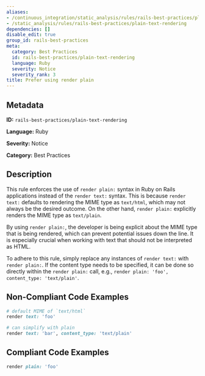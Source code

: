 ```yaml
---
aliases:
- /continuous_integration/static_analysis/rules/rails-best-practices/plain-text-rendering
- /static_analysis/rules/rails-best-practices/plain-text-rendering
dependencies: []
disable_edit: true
group_id: rails-best-practices
meta:
  category: Best Practices
  id: rails-best-practices/plain-text-rendering
  language: Ruby
  severity: Notice
  severity_rank: 3
title: Prefer using render plain
---
```

<!--  SOURCED FROM https://github.com/DataDog/datadog-static-analyzer-rule-docs -->


## Metadata
**ID:** `rails-best-practices/plain-text-rendering`

**Language:** Ruby

**Severity:** Notice

**Category:** Best Practices

## Description
This rule enforces the use of `render plain:` syntax in Ruby on Rails applications instead of the `render text:` syntax. This is because `render text:` defaults to rendering the MIME type as `text/html`, which may not always be the desired outcome. On the other hand, `render plain:` explicitly renders the MIME type as `text/plain`.

By using `render plain:`, the developer is being explicit about the MIME type that is being rendered, which can prevent potential issues down the line. It is especially crucial when working with text that should not be interpreted as HTML.

To adhere to this rule, simply replace any instances of `render text:` with `render plain:`. If the content type needs to be specified, it can be done so directly within the `render plain:` call, e.g., `render plain: 'foo', content_type: 'text/plain'`.

## Non-Compliant Code Examples
```ruby
# default MIME of `text/html`
render text: 'foo'

# can simplify with plain
render text: 'bar', content_type: 'text/plain'
```

## Compliant Code Examples
```ruby
render plain: 'foo'
```
